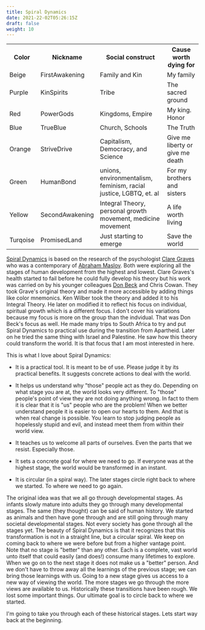 ```yaml
---
title: Spiral Dynamics
date: 2021-22-02T05:26:15Z
draft: false
weight: 10
---
```


<table style="width:100%">
  <tr>
    <th>Color</th>
    <th>Nickname</th>
    <th>Social construct</th>
    <th>Cause worth dying for</th>
  </tr>
  <tr id="Beige">
    <td>Beige</td>
    <td>FirstAwakening</td>
    <td>Family and Kin</td>
    <td>My family</td>
  </tr>
  <tr id="Purple">
    <td>Purple</td>
    <td>KinSpirits</td>
    <td>Tribe</td>
    <td>The sacred ground</td>
  </tr>
  <tr id="Red">
    <td>Red</td>
    <td>PowerGods</td>
    <td>Kingdoms, Empire</td>
    <td>My king. Honor</td>
  </tr>
  <tr id="Blue">
    <td>Blue</td>
    <td>TrueBlue</td>
    <td>Church, Schools</td>
    <td>The Truth</td>
  </tr>
  <tr id="Orange">
    <td>Orange</td>
    <td>StriveDrive</td>
    <td>Capitalism, Democracy, and Science</td>
    <td>Give me liberty or give me death</td>
  </tr>
  <tr id="Green">
    <td>Green</td>
    <td>HumanBond</td>
    <td>unions, environmentalism, feminism, racial justice, LGBTQ, et. al</td>
    <td>For my brothers and sisters</td>
  </tr>
  <tr id="Yellow">
    <td>Yellow</td>
    <td>SecondAwakening</td>
    <td>Integral Theory, personal growth movement, medicine movement</td>
    <td>A life worth living</td>
  </tr>
  <tr id="Turqoise">
    <td>Turqoise</td>
    <td>PromisedLand</td>
    <td>Just starting to emerge</td>
    <td>Save the world</td>
  </tr>
</table>

[Spiral Dynamics][1] is based on the research of the psychologist [Clare Graves][2] who was a contemporary of [Abraham Maslov][3]. Both were exploring all the stages of human development from the highest and lowest.  Clare Graves's health started to fail before he could fully develop his theory but his work was carried on by his younger colleagues [Don Beck][4] and Chris Cowan. They took Grave's original theory and made it more accessible by adding things like color mnemonics. Ken Wilber took the theory and added it to his Integral Theory. He later on modified it to reflect his focus on individual, spiritual growth which is a different focus. I don't cover his variations because my focus is more on the group than the indvidual. That was Don Beck's focus as well. He made many trips to South Africa to try and put Spiral Dynamics to practical use during the transition from Apartheid. Later on he tried the same thing with Israel and Palestine. He saw how this theory could transform the world. It is that focus that I am most interested in here.

This is what I love about Spiral Dynamics:

* It is a practical tool. It is meant to be of use. Please judge it by its practical benefits. It suggests concrete actions to deal with the world.

* It helps us understand why "those" people act as they do. Depending on what stage you are at, the world looks very different. To "those" people's point of view they are not doing anything wrong. In fact to them it is clear that it is "us" people who are the problem! When we better understand people it is easier to open our hearts to them. And that is when real change is possible. You learn to stop judging people as hopelessly stupid and evil, and instead meet them from within their world view.

* It teaches us to welcome all parts of ourselves. Even the parts that we resist. Especially those.

* It sets a concrete goal for where we need to go. If everyone was at the highest stage, the world would be transformed in an instant.

* It is circular (in a spiral way). The later stages circle right back to where we started. To where we need to go again.

The original idea was that we all go through developmental stages. As infants slowly mature into adults they go through many developmental stages. The same (they thought) can be said of human history. We started as animals and then have gone through and are still going through many societal developmental stages. Not every society has gone through all the stages yet. The beauty of Spiral Dynamics is that it recognizes that this transformation is not in a straight line, but a circular spiral. We keep on coming back to where we were before but from a higher vantage point. Note that no stage is "better" than any other. Each is a complete, vast world unto itself that could easily (and does!) consume many lifetimes to explore. When we go on to the next stage it does not make us a "better" person. And we don't have to throw away all the learnings of the previous stage; we can bring those learnings with us. Going to a new stage gives us access to a new way of viewing the world. The more stages we go through the more views are available to us. Historically these transitions have been rough. We lost some important things. Our ultimate goal is to circle back to where we started.

I'm going to take you through each of these historical stages. Lets start way back at the beginning.

[1]:	https://en.wikipedia.org/wiki/Spiral_Dynamics
[2]:	https://en.wikipedia.org/wiki/Clare_W._Graves
[3]:	https://en.wikipedia.org/wiki/Abraham_Maslow
[4]:	https://en.wikipedia.org/wiki/Don_Edward_Beck